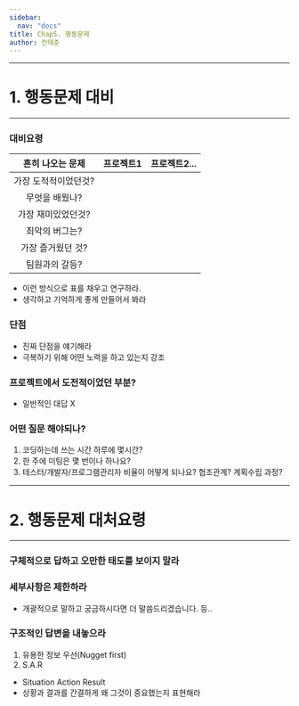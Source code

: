 ```yaml
---
sidebar:
  nav: "docs"
title: Chap5. 행동문제
author: 전태준
---
```



-------------
# 1. 행동문제 대비
--------------
### 대비요령

|  <center>흔히 나오는 문제</center> |  <center>프로젝트1</center> |  <center>프로젝트2...</center> |
|:--------|:--------:|--------:|
|<center>가장 도적적이었던것?</center> 
|<center>무엇을 배웠나?</center> 
|<center>가장 재미있었던것?</center> 
|<center>최악의 버그는?</center>
|<center>가장 즐거웠던 것?</center>
|<center>팀원과의 갈등?</center> 
- 이런 방식으로 표를 채우고 연구하라. 
- 생각하고 기억하게 좋게 만들어서 봐라

### 단점
- 진짜 단점을 얘기해라
- 극복하기 위해 어떤 노력을 하고 있는지 강조
### 프로젝트에서 도전적이었던 부분?
- 일반적인 대답 X
### 어떤 질문 해야되나?
1. 코딩하는데 쓰는 시간 하루에 몇시간?
2. 한 주에 미팅은 몇 번이나 하나요?
3. 테스터/개발자/프로그램관리자 비율이 어떻게 되나요? 협조관계? 계획수립 과정?

-------------
# 2. 행동문제 대처요령
-----------------
### 구체적으로 답하고 오만한 태도를 보이지 말라
### 세부사항은 제한하라
 - 개괄적으로 말하고 궁금하시다면 더 말씀드리겠습니다. 등..
### 구조적인 답변을 내놓으라
1. 유용한 정보 우선(Nugget first)
2. S.A.R
 - Situation Action Result
 - 상황과 결과를 간결하게 왜 그것이 중요했는지 표현해라

